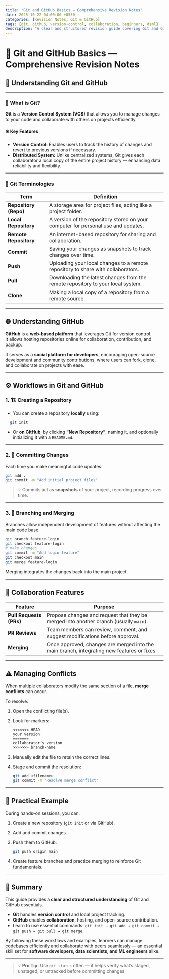 ```yaml
---
title: "Git and GitHub Basics — Comprehensive Revision Notes"
date: 2025-10-22 04:00:00 +0530
categories: [Revision Notes, Git & GitHub]
tags: [git, github, version-control, collaboration, beginners, dsml]
description: "A clear and structured revision guide covering Git and GitHub fundamentals, key concepts, workflows, and collaboration practices."
---
```


# 🧠 Git and GitHub Basics — Comprehensive Revision Notes

## 📘 Understanding Git and GitHub

---

### 🔹 What is Git?

**Git** is a **Version Control System (VCS)** that allows you to manage changes to your code and collaborate with others on projects efficiently.

#### ✳️ Key Features

- **Version Control:** Enables users to track the history of changes and revert to previous versions if necessary.  
- **Distributed System:** Unlike centralized systems, Git gives each collaborator a local copy of the entire project history — enhancing data reliability and flexibility.

---

### 🧩 Git Terminologies

| **Term** | **Definition** |
|-----------|----------------|
| **Repository (Repo)** | A storage area for project files, acting like a project folder. |
| **Local Repository** | A version of the repository stored on your computer for personal use and updates. |
| **Remote Repository** | An internet-based repository for sharing and collaboration. |
| **Commit** | Saving your changes as snapshots to track changes over time. |
| **Push** | Uploading your local changes to a remote repository to share with collaborators. |
| **Pull** | Downloading the latest changes from the remote repository to your local system. |
| **Clone** | Making a local copy of a repository from a remote source. |

---

## 🌐 Understanding GitHub

**GitHub** is a **web-based platform** that leverages Git for version control.  
It allows hosting repositories online for collaboration, contribution, and backup.

It serves as a **social platform for developers**, encouraging open-source development and community contributions, where users can fork, clone, and collaborate on projects with ease.

---

## ⚙️ Workflows in Git and GitHub

### 1. 🏗️ Creating a Repository
- You can create a repository **locally** using:
```bash
  git init
```

* Or **on GitHub**, by clicking **“New Repository”**, naming it, and optionally initializing it with a `README.md`.

---

### 2. 💾 Committing Changes

Each time you make meaningful code updates:

```bash
git add .
git commit -m "Add initial project files"
```

> 💡 Commits act as **snapshots** of your project, recording progress over time.

---

### 3. 🌿 Branching and Merging

Branches allow independent development of features without affecting the main code base.

```bash
git branch feature-login
git checkout feature-login
# make changes
git commit -m "Add login feature"
git checkout main
git merge feature-login
```

Merging integrates the changes back into the main project.

---

## 🤝 Collaboration Features

| **Feature**             | **Purpose**                                                                                |
| ----------------------- | ------------------------------------------------------------------------------------------ |
| **Pull Requests (PRs)** | Propose changes and request that they be merged into another branch (usually `main`).      |
| **PR Reviews**          | Team members can review, comment, and suggest modifications before approval.               |
| **Merging**             | Once approved, changes are merged into the main branch, integrating new features or fixes. |

---

## ⚠️ Managing Conflicts

When multiple collaborators modify the same section of a file, **merge conflicts** can occur.

To resolve:

1. Open the conflicting file(s).
2. Look for markers:

   ```text
   <<<<<<< HEAD
   your version
   =======
   collaborator’s version
   >>>>>>> branch-name
   ```
3. Manually edit the file to retain the correct lines.
4. Stage and commit the resolution:

   ```bash
   git add <filename>
   git commit -m "Resolve merge conflict"
   ```

---

## 🧪 Practical Example

During hands-on sessions, you can:

1. Create a new repository (`git init` or via GitHub).
2. Add and commit changes.
3. Push them to GitHub:

   ```bash
   git push origin main
   ```
4. Create feature branches and practice merging to reinforce Git fundamentals.

---

## 🧾 Summary

This guide provides a **clear and structured understanding** of Git and GitHub essentials.

* **Git** handles **version control** and local project tracking.
* **GitHub** enables **collaboration**, hosting, and open-source contribution.
* Learn to use essential commands:
  `git init → git add → git commit → git push → git pull → git merge`.

By following these workflows and examples, learners can manage codebases efficiently and collaborate with peers seamlessly — an essential skill set for **software developers, data scientists, and ML engineers** alike.

---

> 💡 **Pro Tip:**
> Use `git status` often — it helps verify what’s staged, unstaged, or untracked before committing changes.
